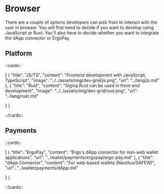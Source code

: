 # Browser

There are a couple of options developers can pick from to interact with the user in browser. You will first need to decide if you want to develop using JavaScript or Rust. You'll also have to decide whether you want to integrate the dApp connector or ErgoPay.

## Platform

::cards::

[
  {
    "title": "JS/TS",
    "content": "Frontend development with JavaScript, TypeScript",
    "image": "../../assets/img/dev-grid/js.png",
    "url": "../lang/js.md"
  },
  {
    "title": "Rust",
    "content": "Sigma Rust can be used in front-end development",
    "image": "../../assets/img/dev-grid/rust.png",
    "url": "../lang/rust.md"

  }
]

::/cards::

## Payments

::cards::

[
  {
    "title": "ErgoPay",
    "content": "Ergo's dApp connector for non-web wallet applications",
    "url": "../wallet/payments/ergopay/ergo-pay.md"
  },
  {
    "title": "dApp Connector",
    "content": "For web-based wallets (Nautilus/SAFEW)",
    "url": "../wallet/payments/dApp.md"

  }
]

::/cards::
